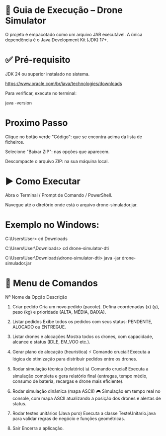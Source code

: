 # 🚀 Guia de Execução – Drone Simulator

O projeto é empacotado como um arquivo JAR executável.
A única dependência é o Java Development Kit (JDK) 17+.

# ✅ Pré-requisito

JDK 24 ou superior instalado no sistema.

https://www.oracle.com/br/java/technologies/downloads

Para verificar, execute no terminal:

java -version

# Proximo Passo

Clique no botão verde "Código": que se encontra acima da lista de ficheiros.

Selecione "Baixar ZIP": nas opções que aparecem.

Descompacte o arquivo ZIP: na sua máquina local.

# ▶️ Como Executar

Abra o Terminal / Prompt de Comando / PowerShell.

Navegue até o diretório onde está o arquivo drone-simulador.jar.

# Exemplo no Windows:

C:\Users\User> cd Downloads

C:\Users\User\Downloads> cd drone-simulator-dti

C:\Users\User\Downloads\drone-simulator-dti> java -jar drone-simulador.jar

# 📖 Menu de Comandos
Nº	Nome da Opção	Descrição

1)	Criar pedido	Cria um novo pedido (pacote). Defina coordenadas (x) (y), peso (kg) e prioridade (ALTA, MÉDIA, BAIXA).

2)	Listar pedidos	Exibe todos os pedidos com seus status: PENDENTE, ALOCADO ou ENTREGUE.

3)	Listar drones e alocações	Mostra todos os drones, com capacidade, alcance e status (IDLE, EM_VOO etc.).

4) Gerar plano de alocação (heurística)	⚡ Comando crucial! Executa a lógica de otimização para distribuir pedidos entre os drones.

5) Rodar simulação técnica (relatório)	📊 Comando crucial! Executa a simulação completa e gera relatório final (entregas, tempo médio, consumo de bateria, recargas e drone mais eficiente).

6)	Rodar simulação dinâmica (mapa ASCII)	🎮 Simulação em tempo real no console, com mapa ASCII atualizando a posição dos drones e alertas de status.

7)	Rodar testes unitários (Java puro)	Executa a classe TesteUnitario.java para validar regras de negócio e funções geométricas.

8)	Sair	Encerra a aplicação.

